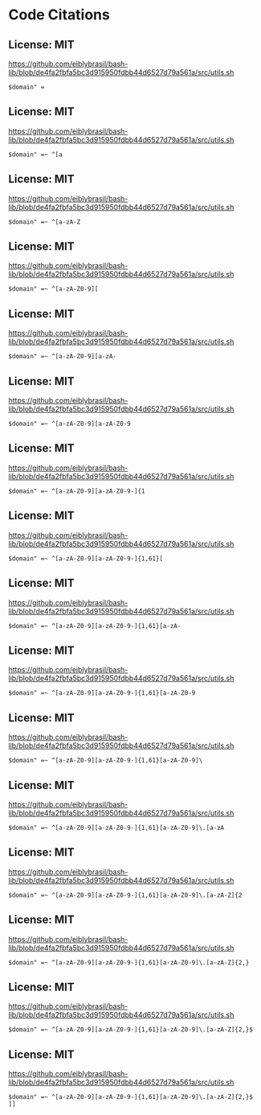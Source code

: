 # Code Citations

## License: MIT
https://github.com/eiblybrasil/bash-lib/blob/de4fa2fbfa5bc3d915950fdbb44d6527d79a561a/src/utils.sh

```
$domain" =
```


## License: MIT
https://github.com/eiblybrasil/bash-lib/blob/de4fa2fbfa5bc3d915950fdbb44d6527d79a561a/src/utils.sh

```
$domain" =~ ^[a
```


## License: MIT
https://github.com/eiblybrasil/bash-lib/blob/de4fa2fbfa5bc3d915950fdbb44d6527d79a561a/src/utils.sh

```
$domain" =~ ^[a-zA-Z
```


## License: MIT
https://github.com/eiblybrasil/bash-lib/blob/de4fa2fbfa5bc3d915950fdbb44d6527d79a561a/src/utils.sh

```
$domain" =~ ^[a-zA-Z0-9][
```


## License: MIT
https://github.com/eiblybrasil/bash-lib/blob/de4fa2fbfa5bc3d915950fdbb44d6527d79a561a/src/utils.sh

```
$domain" =~ ^[a-zA-Z0-9][a-zA-
```


## License: MIT
https://github.com/eiblybrasil/bash-lib/blob/de4fa2fbfa5bc3d915950fdbb44d6527d79a561a/src/utils.sh

```
$domain" =~ ^[a-zA-Z0-9][a-zA-Z0-9
```


## License: MIT
https://github.com/eiblybrasil/bash-lib/blob/de4fa2fbfa5bc3d915950fdbb44d6527d79a561a/src/utils.sh

```
$domain" =~ ^[a-zA-Z0-9][a-zA-Z0-9-]{1
```


## License: MIT
https://github.com/eiblybrasil/bash-lib/blob/de4fa2fbfa5bc3d915950fdbb44d6527d79a561a/src/utils.sh

```
$domain" =~ ^[a-zA-Z0-9][a-zA-Z0-9-]{1,61}[
```


## License: MIT
https://github.com/eiblybrasil/bash-lib/blob/de4fa2fbfa5bc3d915950fdbb44d6527d79a561a/src/utils.sh

```
$domain" =~ ^[a-zA-Z0-9][a-zA-Z0-9-]{1,61}[a-zA-
```


## License: MIT
https://github.com/eiblybrasil/bash-lib/blob/de4fa2fbfa5bc3d915950fdbb44d6527d79a561a/src/utils.sh

```
$domain" =~ ^[a-zA-Z0-9][a-zA-Z0-9-]{1,61}[a-zA-Z0-9
```


## License: MIT
https://github.com/eiblybrasil/bash-lib/blob/de4fa2fbfa5bc3d915950fdbb44d6527d79a561a/src/utils.sh

```
$domain" =~ ^[a-zA-Z0-9][a-zA-Z0-9-]{1,61}[a-zA-Z0-9]\
```


## License: MIT
https://github.com/eiblybrasil/bash-lib/blob/de4fa2fbfa5bc3d915950fdbb44d6527d79a561a/src/utils.sh

```
$domain" =~ ^[a-zA-Z0-9][a-zA-Z0-9-]{1,61}[a-zA-Z0-9]\.[a-zA
```


## License: MIT
https://github.com/eiblybrasil/bash-lib/blob/de4fa2fbfa5bc3d915950fdbb44d6527d79a561a/src/utils.sh

```
$domain" =~ ^[a-zA-Z0-9][a-zA-Z0-9-]{1,61}[a-zA-Z0-9]\.[a-zA-Z]{2
```


## License: MIT
https://github.com/eiblybrasil/bash-lib/blob/de4fa2fbfa5bc3d915950fdbb44d6527d79a561a/src/utils.sh

```
$domain" =~ ^[a-zA-Z0-9][a-zA-Z0-9-]{1,61}[a-zA-Z0-9]\.[a-zA-Z]{2,}
```


## License: MIT
https://github.com/eiblybrasil/bash-lib/blob/de4fa2fbfa5bc3d915950fdbb44d6527d79a561a/src/utils.sh

```
$domain" =~ ^[a-zA-Z0-9][a-zA-Z0-9-]{1,61}[a-zA-Z0-9]\.[a-zA-Z]{2,}$
```


## License: MIT
https://github.com/eiblybrasil/bash-lib/blob/de4fa2fbfa5bc3d915950fdbb44d6527d79a561a/src/utils.sh

```
$domain" =~ ^[a-zA-Z0-9][a-zA-Z0-9-]{1,61}[a-zA-Z0-9]\.[a-zA-Z]{2,}$ ]]
```

